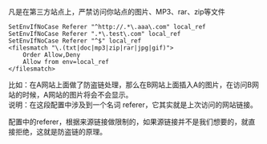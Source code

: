 凡是在第三方站点上，严禁访问你站点的图片、MP3、rar、zip等文件

    SetEnvIfNoCase Referer "^http://.*\.aaa\.com" local_ref
    SetEnvIfNoCase Referer ".*\.test\.com" local_ref
    SetEnvIfNoCase Referer "^$" local_ref
    <filesmatch "\.(txt|doc|mp3|zip|rar|jpg|gif)">
        Order Allow,Deny
        Allow from env=local_ref
    </filesmatch>



比如：在A网站上面做了防盗链处理，那么在B网站上面插入A的图片，在访问B网站的时候，A网站的图片将会不会显示。  
说明：在这段配置中涉及到一个名词 referer，它其实就是上次访问的网站链接。   




配置中的referer，根据来源链接做限制的，如果源链接并不是我们想要的，就直接拒绝，这就是防盗链的原理。 
